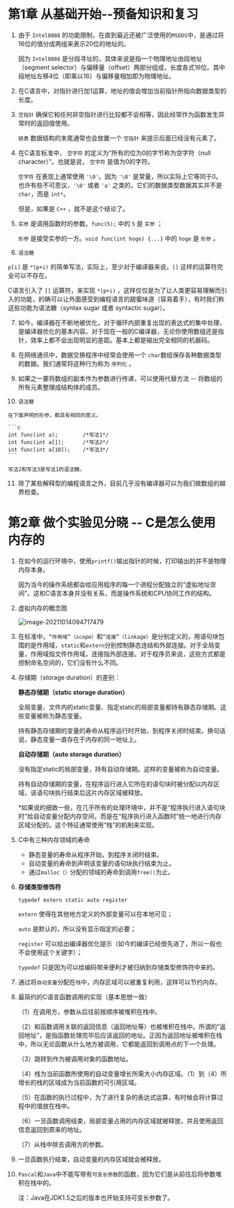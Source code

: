 # 第1章 从基础开始--预备知识和复习

1. 由于 `Intel8086` 的功能限制，在直到最近还被广泛使用的`MSDOS`中，是通过将16位的值分成两组来表示20位的地址的。

   因为 `Intel8086` 是分段寻址的，具体来说是指一个物理地址由段地址（segment selector）与偏移量（offset）两部分组成，长度各式16位。其中段地址左移4位（即乘以16）与偏移量相加即为物理地址。

2. 在C语言中，对指针进行加1运算，地址的值会增加当前指针所指向数据类型的长度。

3.  `空指针` 确保它和任何非空指针进行比较都不会相等，因此经常作为函数发生异常时的返回值使用。

    `链表` 数据结构的末尾通常也会放置一个 `空指针` 来提示后面已经没有元素了。

4. 在C语言标准中， `空字符` 的定义为“所有的位为0的字节称为空字符（null character）”。也就是说， `空字符` 是值为0的字符。

    `空字符` 在表现上通常使用 `'\0'`。因为 `'\0'` 是常量，所以实际上它等同于0。也许有些不可思议，`'\0'` 或者 `'a'` 之类的，它们的数据类型数据其实并不是 `char`，而是 `int*`。

   但是，如果是 `C++` ，就不是这个结论了。

5.  `实参` 是调用函数时的参数。`func(5);` 中的 `5` 是 `实参` ；

    `形参` 是接受实参的一方。`void func(int hoge) {...}` 中的 `hoge` 是 `形参` 。

6.  `语法糖`

   `p[i]` 是 `*(p+i)` 的简单写法，实际上，至少对于编译器来说，`[]` 这样的运算符完全可以不存在。
   
   C语言引入了 `[]` 运算符，来实现 `*(p+i)` ，这样仅仅是为了让人类更容易理解而引入的功能，的确可以让外面感受到编程语言的甜蜜味道（容易着手），有时我们称这些功能为语法糖（syntax sugar 或者 syntactic sugar）。
   
7. 如今，编译器在不断地被优化，对于循环内部重复出现的表达式的集中处理，是编译器优化的基本内容。对于现在一般的C编译器，无论你使用数组还是指针，效率上都不会出现明显的差距。基本上都是输出完全相同的机器码。

8. 在网络通讯中，数据交换程序中经常会使用一个 `char`数组保存各种数据类型的数据。我们通常将这种行为称为 `序列化` 。

9. 如果之一要将数组的副本作为参数进行传递，可以使用代替方法 -- 将数组的所有元素整理成结构体的成员。

10.  `语法糖`

    在下面声明的形参，都具有相同的意义。

    ```c
    int func(int a);		/*写法1*/
    int func(int a[]);		/*写法2*/
    int func(int a[10]);	/*写法3*/
    ```

    写法2和写法3是写法1的语法糖。
    
11. 除了某些解释型的编程语言之外，目前几乎没有编译器可以为我们做数组的越界检查。

 # 第2章 做个实验见分晓 -- C是怎么使用内存的

1. 在如今的运行环境中，使用`printf()`输出指针的时候，打印输出的并不是物理内存本身。

   因为当今的操作系统都会给应用程序的每一个进程分配独立的“虚拟地址空间”。这和C语言本身并没有关系，而是操作系统和CPU协同工作的结构。

2. 虚拟内存的概念图

   ![image-20211014094717479](https://i.loli.net/2021/10/14/TaBfhZP9uKOpctA.png)

3. 在标准中，`“作用域”（scope）`和`“连接”（linkage）`是分别定义的，用语句块包围的是作用域，`static`和`extern`分别控制静态连结和外部连接。对于全局变量，作用域指文件作用域，连接指外部连接。对于程序员来说，这些方式都是控制命名空间的，它们没有什么不同。

4. 存储期（storage duration）的差别：

   **静态存储期（static storage duration）**

   全局变量、文件内的static变量、指定static的局部变量都持有静态存储期。这些变量被称为静态变量。

   持有静态存储期的变量的寿命从程序运行时开始，到程序关闭时结束。换句话说，静态变量一直存在于内存的同一地址上。

   **自动存储期（auto storage duration）**

   没有指定static的局部变量，持有自动存储期。这样的变量被称为自动变量。

   持有自动存储期的变量，在程序运行进入它所在的语句块时被分配以内存区域，该语句块执行结束后这片内存区域被释放。

   *如果说的细致一些，在几乎所有的处理环境中，并不是“程序执行进入语句块时”给自动变量分配内存空间，而是在“程序执行进入函数时”统一地进行内存区域分配的。这个特征通常使用“栈”的机制来实现。

5. C中有三种内存领域的寿命

   - 静态变量的寿命从程序开始，到程序关闭时结束。
   - 自动变量的寿命到声明该变量的语句块执行结束为止。
   - 通过`malloc（）`分配的领域的寿命到调用`free()`为止。

6. **存储类型修饰符**

   `typedef extern static auto register`

   `extern` 使得在其他地方定义的外部变量可以在本地可见；

   `auto` 是默认的，所以没有显示指定的必要；

   `register` 可以给出编译器优化提示（如今的编译已经很先进了，所以一般也不会使用这个关键字）；

   `typedef` 只是因为可以给编码带来便利才被归纳到存储类型修饰符中来的。

7. 通过将`自动变量`分配在`栈`中，内存区域可以被重复利用，这样可以节约内存。

8. 最简约的C语言函数调用的实现（基本思想一致）

   （1）在调用方，参数从后往前按顺序被堆积在栈中。

   （2）和函数调用关联的返回信息（返回地址等）也被堆积在栈中。所谓的“返回地址”，是指函数处理完毕后应该返回的地址。正因为返回地址被堆积在栈中，所以无论函数从什么地方被调用，它都能返回到调用点的下一个处理。

   （3）跳转到作为被调用对象的函数地址。

   （4）栈为当前函数所使用的自动变量增长所需大小内存区域。（1）到（4）所增长的栈的区域成为当前函数的可引用区域。

   （5）在函数的执行过程中，为了进行复杂的表达式运算，有时候会将计算过程中的值放在栈中。

   （6）一旦函数调用结束，局部变量占用的内存区域就被释放，并且使用返回信息返回到原来的地址。

   （7）从栈中除去调用方的参数。

9. 一旦函数执行结束，自动变量的内存区域就会被释放。

10. `Pascal`和`Java`中不能写带有`可变长参数`的函数，因为它们是从前往后将参数堆积在栈中的。

    注：Java在JDK1.5之后的版本也开始支持可变长参数了。


